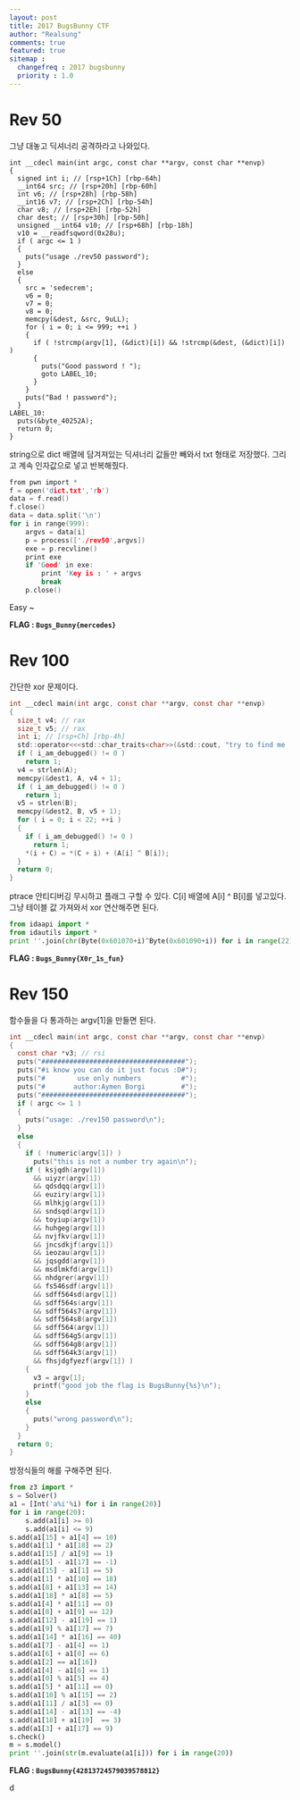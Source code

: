 ```yaml
---
layout: post
title: 2017 BugsBunny CTF
author: "Realsung"
comments: true
featured: true
sitemap :
  changefreq : 2017 bugsbunny
  priority : 1.0
---
```


# Rev 50

그냥 대놓고 딕셔너리 공격하라고 나와있다.

    int __cdecl main(int argc, const char **argv, const char **envp)
    {
      signed int i; // [rsp+1Ch] [rbp-64h]
      __int64 src; // [rsp+20h] [rbp-60h]
      int v6; // [rsp+28h] [rbp-58h]
      __int16 v7; // [rsp+2Ch] [rbp-54h]
      char v8; // [rsp+2Eh] [rbp-52h]
      char dest; // [rsp+30h] [rbp-50h]
      unsigned __int64 v10; // [rsp+68h] [rbp-18h]
      v10 = __readfsqword(0x28u);
      if ( argc <= 1 )
      {
        puts("usage ./rev50 password");
      }
      else
      {
        src = 'sedecrem';
        v6 = 0;
        v7 = 0;
        v8 = 0;
        memcpy(&dest, &src, 9uLL);
        for ( i = 0; i <= 999; ++i )
        {
          if ( !strcmp(argv[1], (&dict)[i]) && !strcmp(&dest, (&dict)[i]) )
          {
            puts("Good password ! ");
            goto LABEL_10;
          }
        }
        puts("Bad ! password");
      }
    LABEL_10:
      puts(&byte_40252A);
      return 0;
    }

string으로 dict 배열에 담겨져있는 딕셔너리 값들만 빼와서 txt 형태로 저장했다. 
그리고 계속 인자값으로 넣고 반복해줬다.

```c
from pwn import *
f = open('dict.txt','rb')
data = f.read()
f.close()
data = data.split('\n')
for i in range(999):
	argvs = data[i]
	p = process(['./rev50',argvs])
	exe = p.recvline()
	print exe
	if 'Good' in exe:
		print 'Key is : ' + argvs
		break
	p.close()
```

Easy ~

**FLAG : `Bugs_Bunny{mercedes}`**
<br />

# Rev 100

간단한 xor 문제이다.

```c
int __cdecl main(int argc, const char **argv, const char **envp)
{
  size_t v4; // rax
  size_t v5; // rax
  int i; // [rsp+Ch] [rbp-4h]
  std::operator<<<std::char_traits<char>>(&std::cout, "try to find me :D\n", envp);
  if ( i_am_debugged() != 0 )
    return 1;
  v4 = strlen(A);
  memcpy(&dest1, A, v4 + 1);
  if ( i_am_debugged() != 0 )
    return 1;
  v5 = strlen(B);
  memcpy(&dest2, B, v5 + 1);
  for ( i = 0; i < 22; ++i )
  {
    if ( i_am_debugged() != 0 )
      return 1;
    *(i + C) = *(C + i) + (A[i] ^ B[i]);
  }
  return 0;
}
```

ptrace 안티디버깅 무시하고 플래그 구할 수 있다.
C[i] 배열에 A[i] ^ B[i]를 넣고있다. 그냥 테이블 값 가져와서 xor 연산해주면 된다.

```python
from idaapi import *
from idautils import *
print ''.join(chr(Byte(0x601070+i)^Byte(0x601090+i)) for i in range(22))
```

**FLAG : `Bugs_Bunny{X0r_1s_fun}`**
<br />

# Rev 150

함수들을 다 통과하는 argv[1]을 만들면 된다.

```c
int __cdecl main(int argc, const char **argv, const char **envp)
{
  const char *v3; // rsi
  puts("####################################");
  puts("#i know you can do it just focus :D#");
  puts("#        use only numbers          #");
  puts("#       author:Aymen Borgi         #");
  puts("####################################");
  if ( argc <= 1 )
  {
    puts("usage: ./rev150 password\n");
  }
  else
  {
    if ( !numeric(argv[1]) )
      puts("this is not a number try again\n");
    if ( ksjqdh(argv[1])
      && uiyzr(argv[1])
      && qdsdqq(argv[1])
      && euziry(argv[1])
      && mlhkjg(argv[1])
      && sndsqd(argv[1])
      && toyiup(argv[1])
      && huhgeg(argv[1])
      && nvjfkv(argv[1])
      && jncsdkjf(argv[1])
      && ieozau(argv[1])
      && jqsgdd(argv[1])
      && msdlmkfd(argv[1])
      && nhdgrer(argv[1])
      && fs546sdf(argv[1])
      && sdff564sd(argv[1])
      && sdff564s(argv[1])
      && sdff564s7(argv[1])
      && sdff564s8(argv[1])
      && sdff564(argv[1])
      && sdff564g5(argv[1])
      && sdff564g8(argv[1])
      && sdff564k3(argv[1])
      && fhsjdgfyezf(argv[1]) )
    {
      v3 = argv[1];
      printf("good job the flag is BugsBunny{%s}\n");
    }
    else
    {
      puts("wrong password\n");
    }
  }
  return 0;
}
```

방정식들의 해를 구해주면 된다.

```python
from z3 import *
s = Solver()
a1 = [Int('a%i'%i) for i in range(20)]
for i in range(20):
	s.add(a1[i] >= 0)
	s.add(a1[i] <= 9)
s.add(a1[15] + a1[4] == 10)
s.add(a1[1] * a1[18] == 2)
s.add(a1[15] / a1[9] == 1)
s.add(a1[5] - a1[17] == -1)
s.add(a1[15] - a1[1] == 5)
s.add(a1[1] * a1[10] == 18)
s.add(a1[8] + a1[13] == 14)
s.add(a1[18] * a1[8] == 5)
s.add(a1[4] * a1[11] == 0)
s.add(a1[8] + a1[9] == 12)
s.add(a1[12] - a1[19] == 1)
s.add(a1[9] % a1[17] == 7)
s.add(a1[14] * a1[16] == 40)
s.add(a1[7] - a1[4] == 1)
s.add(a1[6] + a1[0] == 6)
s.add(a1[2] == a1[16])
s.add(a1[4] - a1[6] == 1)
s.add(a1[0] % a1[5] == 4)
s.add(a1[5] * a1[11] == 0)
s.add(a1[10] % a1[15] == 2)
s.add(a1[11] / a1[3] == 0)
s.add(a1[14] - a1[13] == -4)
s.add(a1[18] + a1[19]  == 3)
s.add(a1[3] + a1[17] == 9)
s.check()
m = s.model()
print ''.join(str(m.evaluate(a1[i])) for i in range(20))
```

**FLAG : `BugsBunny{42813724579039578812}`**
<br />

d